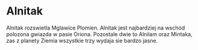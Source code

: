 # Alnitak

Alnitak rozswietla Mglawice Plomien. Alnitak jest najbardziej na wschód polozona
gwiazda w pasie Oriona. Pozostale dwie to Alnilam oraz Mintaka, zas z planety
Ziemia wszystkie trzy wydaja sie bardzo jasne.
